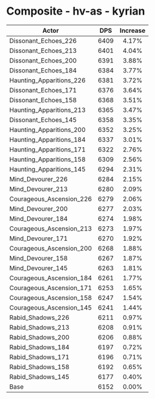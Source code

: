 # Composite - hv-as - kyrian
| Actor | DPS | Increase |
|---|:---:|:---:|
|Dissonant_Echoes_226|6409|4.17%|
|Dissonant_Echoes_213|6401|4.04%|
|Dissonant_Echoes_200|6391|3.88%|
|Dissonant_Echoes_184|6384|3.77%|
|Haunting_Apparitions_226|6381|3.72%|
|Dissonant_Echoes_171|6376|3.64%|
|Dissonant_Echoes_158|6368|3.51%|
|Haunting_Apparitions_213|6365|3.47%|
|Dissonant_Echoes_145|6358|3.35%|
|Haunting_Apparitions_200|6352|3.25%|
|Haunting_Apparitions_184|6337|3.01%|
|Haunting_Apparitions_171|6322|2.76%|
|Haunting_Apparitions_158|6309|2.56%|
|Haunting_Apparitions_145|6294|2.31%|
|Mind_Devourer_226|6284|2.15%|
|Mind_Devourer_213|6280|2.09%|
|Courageous_Ascension_226|6279|2.06%|
|Mind_Devourer_200|6277|2.03%|
|Mind_Devourer_184|6274|1.98%|
|Courageous_Ascension_213|6273|1.97%|
|Mind_Devourer_171|6270|1.92%|
|Courageous_Ascension_200|6268|1.88%|
|Mind_Devourer_158|6267|1.87%|
|Mind_Devourer_145|6263|1.81%|
|Courageous_Ascension_184|6261|1.77%|
|Courageous_Ascension_171|6253|1.65%|
|Courageous_Ascension_158|6247|1.54%|
|Courageous_Ascension_145|6241|1.44%|
|Rabid_Shadows_226|6211|0.97%|
|Rabid_Shadows_213|6208|0.91%|
|Rabid_Shadows_200|6206|0.88%|
|Rabid_Shadows_184|6197|0.72%|
|Rabid_Shadows_171|6196|0.71%|
|Rabid_Shadows_158|6192|0.65%|
|Rabid_Shadows_145|6177|0.40%|
|Base|6152|0.00%|
